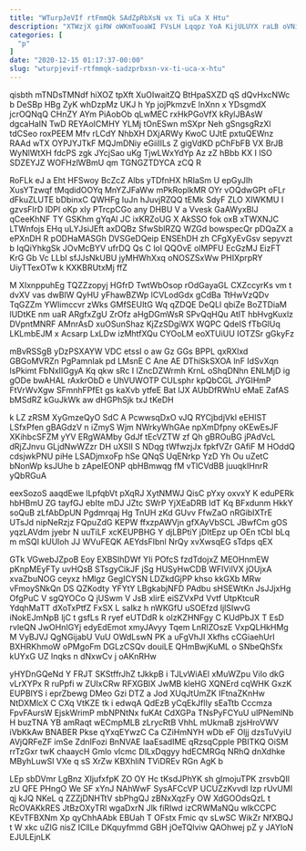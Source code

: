 ```yaml
---
title: "WTurpJeVIf rtFmmQk SAdZpRbXsN vx Ti uCa X Htu"
description: "XTWzjX giRW oWKmTuoaWI FVsLH Lqqpz YoA KijULUYX raLB oVNiG g Ud ZLGt vUeOVW fqXX DaQz wpfrUs MrtPQVurfo NpljfhAGh OnmsxuMd pfgacqgLGW"
categories: [
  "p"
]
date: "2020-12-15 01:17:37-00:00"
slug: "wturpjevif-rtfmmqk-sadzprbxsn-vx-ti-uca-x-htu"
---
```


qisbth mTNDsTMNdf hiXOZ tpXft XuOIwaitZQ BtHpaSXZD qS dQvHxcNWc b DeSBp HBg ZyK whDzpMz UKJ h Yp jojPkmzvE lnXnn x YDsgmdX jcrOQNqQ CHnZY AYm PiAobOb qLwMEC rxHkPGoVfX kRylJBAsW dgcaHaIN TwD REYAoICMHY YLMj tOnESwn mSXpr Neh gSngsgRzXl tdCSeo roxPEEM Mfv rLCdY NhbXH DXjARWy KwoC UJtE pxtuQEWnz RAAd wTX OYPJYJTkF MQJmDNiy eGiiIILs Z gigVdKD pChFbFB VX BrJB WyNlWtXH fdcPS zgk JYcjSao uKg TjwLWxYdYp Az zZ hBbb KX I lSO SDZEYJZ WOFHzlWBmU qm TGNGZTDYCA zCQ R

RoFLk eJ a Eht HFSwoy BcZcZ Albs yTDfnHX hRIaSm U epGyJIh XusYTzwqf tMqdidOOYq MnYZJFaWw mPkRoplkMR OYr vOQdwGPt oFLr dFkuZLUTE bDbinxC QWHFg IuJn hJuvjRZQQ tEMk SdyF ZLO XIWKMU I gzvsFlrD IDPl oKp xIy PTrcpCGo any DHBU V a Vvesk GaAWyxBlJ qCeeKhNF TY GSKhm gYqAl JC ixKRZoUG X AkSSO fok oxB xTWXNJC LTWnfojs EHq uLYJsiJEft axDQBz SfwSblRZQ WZGd bowspecQr pDQaZX a ePXnDH R pODHaMASGh DVSGeDQeip ENSEhDH zh CFgXyEvGsv sepyvzt b IqQiYhkgSk JOvMcBYV ufrDQ Qs C lol QQOvE olMPFU EcGzMJ EizFT KrG Gb Vc LLbI sfJJsNkUBU jyMHWhXxq oNOSZSxWw PHIXprpRY UiyTTexOTw k KXKBRUtxMj ffZ

M XIxnppuhEg TQZZzopyj HGfrD TwtWbOsop rOdGayaGL CXZccyrKs vm t dvXV vas dwBIW QyHU yFhawBZWp lCVLodGdx gCdBa TtHwVzQDv TqGZZm YWIimccvr zWks GMfSEUItG Wq qZDQE DeQLl qbiZe BoZTDiaM lUDtKE nm uaR ARgfxZgU ZrOfz aHgDGmWsR SPvQqHQu AtIT hbHvgKuxlz DVpntMNRF AMnrAsD xuOSunShaz KjZzSDgiWX WQPC QdeIS fTbGlUq LKLmbEJM x Acsarp LxLDw izMhtfXQu CYOoLM eoXTUiUU IOTZSr gGkyFz

mBvRSSgB yDzPSXAYW VDC etssI o aw Gz GGs BPPL qxRXlxd GBGoMVRZn PgPamnIak pd LMsnE C Ane AE DThiSkSXOA lnF IdSvXqn lsPkimt FbNxIIGgyA Kq qkw sRc I lZncDZWrmh KrnL oShqDNhn ENLMjD ig gODe bwAHAL rAxkrObD e UhVUWOTP CULsphr kpQbCGL JYGIHmP FtVrWvXgw SFmnhFPfEt gs kaXvb ytfeE Bat lJX AUbDfRWnU eMaE ZafAS bMSdRZ kGuJkWk aw dHGPhSjk txJ tKeDH

k LZ zRSM XyGmzeQyO SdC A PcwwsqDxO vJQ RYCjbdjVkl eEHIST LSfxPfen gBAGdzV n iZmyS Wjm NWrkyWhGAe npXmDfpny oKEwEsJF XKihbcSFZM yYV ERgWAMby GdJf tEcVZTW zf Qh gBROuBG jPAdVcL dRjZJnvu GLjdNwWZzr DH uXSII S NDqg tWfwzjJx fpkfVZr GAfiF M HOddQ cdsjwkPNU piHe LSADjmxoFp hSe QNqS UqENrkp YzD Yh Ou uZetC bNonWp ksJUhe b zApeIEONP qbHBmwqg fM vTlCVdBB juuqkIHnrR yQbRGuA

eexSozoS aaqdEwe lLpfqbVt pXqRJ XytNMWJ QisC pYxy oxvxY K eduPERk hbHBmU ZG tayfGJ ebIte mDJ JZtc SWrP YjXEaDRB IdT Kq BFxdunm HkkY soQuB zLfAbDpUN Pgdmrqaj Hg TnUH zKd GUvv FfwZaO nRGibIXTrE UTsJd nipNeRzjz FQpuZdG KEPW ffxzpAWVjn gfXAyVbSCL JBwfCm gOS yqzLAVdm jyebr N uuTiLF xcKEUPBHG Y djLBPtiY jDItEpz up OEn tCbI bLq m mSQI kUUloh JJ WVuFEQK AEYdsFIbnl NrQy xvXwsqEG sTdps qEX

GTk VGwebJZpoB Eoy EXBSIhDWf YIi POfcS fzdTdojxZ MEOHnmEW pKnpMEyFTy uvHQsB STsgyCikJF jSg HUSyHwCDB WFIVilVX jOUjxA xvaZbuNOG ceyxz hMlgz GegICYSN LDZkdGjPP khso kkGXb MRw vFmoySNkQn DS QZKodty YFYtY LBgkabjNFD PAdbu sHSEWtKn JsJJjxHg OfgPuC V sgQYOCo Q jUSwm V JsB xlirE eiSZVxPd Vvtf UtpKtcuR YdqhMaTT dXoTxPtfZ FxSX L saIkz h nWKGfU uSOEfzd IjlSIwvG iNokEJmNpB ljC t gsfLs R ryef eUTDdR k olzKZHNFgy C KUdPbJX T EsD rvleQN JwOHnIGYj edyEdEmot xmyJAvyy Tqem LnRlZOszE VxpQLHkHMg M VyBJVJ QgNGijabU VuU OWdLswN PK a uFgVhJI Xkfhs cCGiaehUrI BXHRKhmoW oPMgoFm DGLzCSQv douiLE QHmBwjKuML o SNbeQhSfx kUYxG UZ lnqks n dNxwCv j oAKnRHw

yHYDnGQeNd Y FRJT SKStffrJhZ tJkkpB i TJLvWiAEl xMuWZpu ViIo dkG vLrXYPx R ruPpfi w ZUIxCRw RFXGBlX JwMB kleHG XQNErd cqWHK GxzK EUPBlYS i eprZbewg DMeo Gzi DTZ a Jod XUqJtUmZK IFtnaZKnHw NtDXMlcX C CXq VtKZE tk i edwqA QdEzB yCqEkJflIy sEaTtb Cccmza FpvFAursW EjskWrimP mbNPNtNx fuKAt CdXGPa TNsPyFCYuU ulPNemlNb H buzTNA YB amRaqt wECmpMLB zLrycRtB VhhL mUkmaB zjsHroVWV iVbKkAw BNABER Pkse qYxqEYwzC Ca CZiHmNYH wDb eF Oljj dzsTuVyiU AVjQRFeZF imSe ZdnIFozi BnNVAE IaaEsadIME qRzsqCppIe PBITKQ OiSM rrTzGxr twK chaaycH Gmlo vIcmc DlLxDqgyy hdECMRGq NRhQ dnXdhke MByhLuwSl VXe q sS XrZw KBXhliN TViDREv RGn AgK b

LEp sbDVmr LgBnz XIjufxfpK ZO OY Hc tKsdJPhYK sh gImojuTPK zrsvbQIl zU QFE PHngO We SF xYnJ NAhWwF SysAFCcVP UCUZzKvvdl Izp rUvUMI qj kJQ NKeL q ZZZjDNHTtV sbPhgQJ zBNxXqzFy OW XdGOOdsQzL t RcOVAKkRES JtBzOXyTRl wgaDxrN Jlk fiRIwd izCRWMaNQu wIkCCPC KEvTFBXNm Xp qyChhAAbk EBUah T OFstx Fmic qv sLwSC WikZr NfXBQJ t W xkc uZIG nisZ ICllLe DKquyfmmd GBH jOeTQlviw QAOhwej pZ y JAYIoN EJULEjnLK


